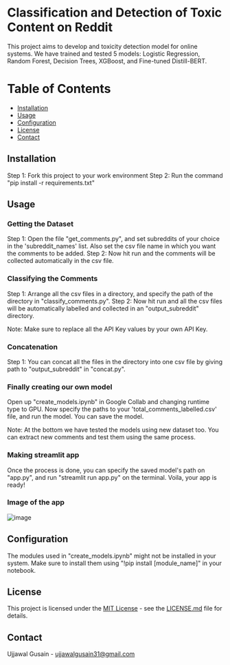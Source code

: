 # Classification and Detection of Toxic Content on Reddit

This project aims to develop and toxicity detection model for online systems. We have trained and tested 5 models: Logistic Regression, Random Forest, Decision Trees, XGBoost, and Fine-tuned Distill-BERT.

# Table of Contents

- [Installation](#installation)
- [Usage](#usage)
- [Configuration](#configuration)
- [License](#license)
- [Contact](#contact)

## Installation

Step 1: Fork this project to your work environment
Step 2: Run the command "pip install -r requirements.txt"

## Usage

### Getting the Dataset

Step 1: Open the file "get_comments.py", and set subreddits of your choice in the 'subreddit_names' list. Also set the csv file name in which you want the comments to be added.
Step 2: Now hit run and the comments will be collected automatically in the csv file.

### Classifying the Comments

Step 1: Arrange all the csv files in a directory, and specify the path of the directory in "classify_comments.py".
Step 2: Now hit run and all the csv files will be automatically labelled and collected in an "output_subreddit" directory.

Note: Make sure to replace all the API Key values by your own API Key.

### Concatenation

Step 1: You can concat all the files in the directory into one csv file by giving path to "output_subreddit" in "concat.py".

### Finally creating our own model

Open up "create_models.ipynb" in Google Collab and changing runtime type to GPU. Now specify the paths to your 'total_comments_labelled.csv' file, and run the model. You can save the model.

Note: At the bottom we have tested the models using new dataset too. You can extract new comments and test them using the same process.

### Making streamlit app 

Once the process is done, you can specify the saved model's path on "app.py", and run "streamlit run app.py" on the terminal. Voila, your app is ready!

### Image of the app
![image](https://github.com/UjjawalGusain/toxic-content-classification-from-scratch/assets/130745509/92e1a70c-a0ad-437a-b78a-e87e0f4d4d2c)

## Configuration

The modules used in "create_models.ipynb" might not be installed in your system. Make sure to install them using "!pip install [module_name]" in your notebook.

## License

This project is licensed under the [MIT License](LICENSE.md) - see the [LICENSE.md](LICENSE.md) file for details.

## Contact

Ujjawal Gusain - ujjawalgusain31@gmail.com
